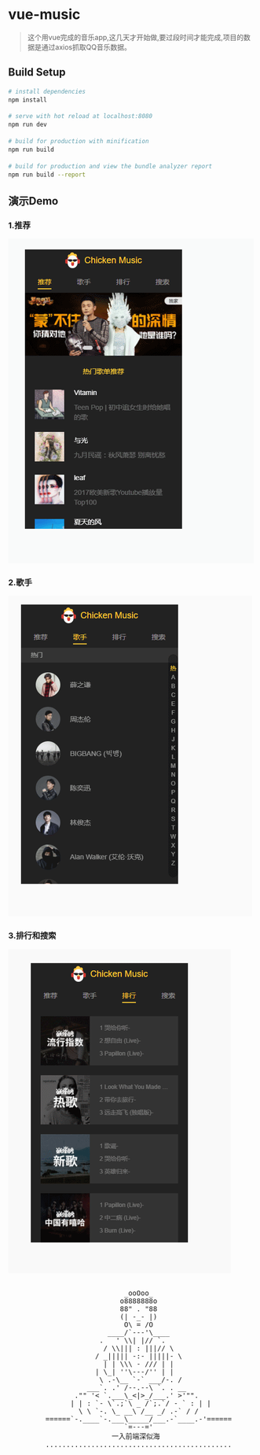 # vue-music

> 这个用vue完成的音乐app,这几天才开始做,要过段时间才能完成,项目的数据是通过axios抓取QQ音乐数据。

## Build Setup

``` bash
# install dependencies
npm install

# serve with hot reload at localhost:8080
npm run dev

# build for production with minification
npm run build

# build for production and view the bundle analyzer report
npm run build --report
```
## 演示Demo
### 1.推荐
![tuijian.gif](https://github.com/gaokaomim/vue-music/blob/master/demo/tuijian.gif)
### 2.歌手
![geshou.gif](https://github.com/gaokaomim/vue-music/blob/master/demo/geshou.gif)
### 3.排行和搜索
![search.gif](https://github.com/gaokaomim/vue-music/blob/master/demo/%E6%90%9C%E7%B4%A2%E5%92%8C%E6%8E%92%E8%A1%8C.gif)
<pre>

                            _ooOoo_  
                           o8888888o  
                           88" . "88  
                           (| -_- |)  
                            O\ = /O  
                        ____/`---'\____  
                      .   ' \\| |// `.  
                       / \\||| : |||// \  
                     / _||||| -:- |||||- \  
                       | | \\\ - /// | |  
                     | \_| ''\---/'' | |  
                      \ .-\__ `-` ___/-. /  
                   ___`. .' /--.--\ `. . __  
                ."" '< `.___\_<|>_/___.' >'"".  
               | | : `- \`.;`\ _ /`;.`/ - ` : | |  
                 \ \ `-. \_ __\ /__ _/ .-` / /  
         ======`-.____`-.___\_____/___.-`____.-'======  
                            `=---='  
                         一入前端深似海
         .............................................  
 </pre>


